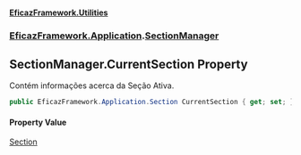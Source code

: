 #### [EficazFramework.Utilities](EficazFrameworkUtilities.md 'EficazFramework Utilities')
### [EficazFramework.Application](EficazFrameworkUtilities.md#EficazFramework.Application 'EficazFramework.Application').[SectionManager](EficazFramework.Application/SectionManager.md 'EficazFramework.Application.SectionManager')

## SectionManager.CurrentSection Property

Contém informações acerca da Seção Ativa.

```csharp
public EficazFramework.Application.Section CurrentSection { get; set; }
```

#### Property Value
[Section](EficazFramework.Application/Section.md 'EficazFramework.Application.Section')